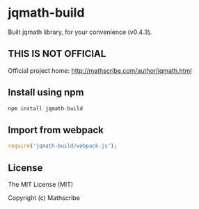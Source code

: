 # jqmath-build

Built jqmath library, for your convenience (v0.4.3).

## THIS IS NOT OFFICIAL

Official project home: http://mathscribe.com/author/jqmath.html

## Install using npm

```js
npm install jqmath-build
```

## Import from webpack

```js
require('jqmath-build/webpack.js');
```

## License

The MIT License (MIT)

Copyright (c) Mathscribe